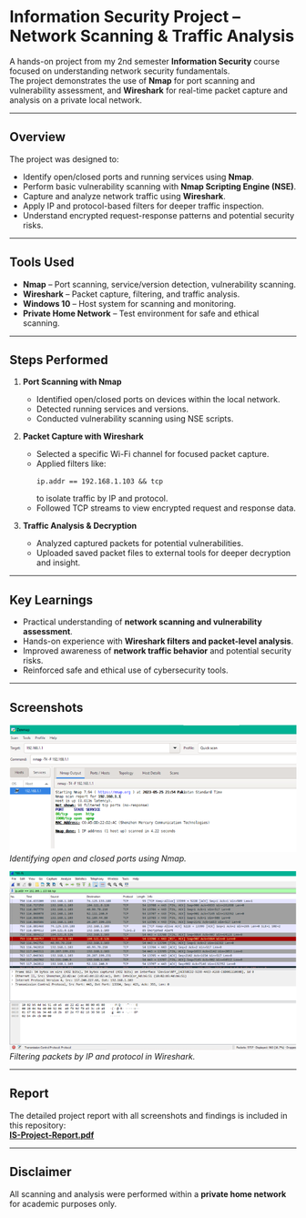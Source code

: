 # Information Security Project – Network Scanning & Traffic Analysis

A hands-on project from my 2nd semester **Information Security** course focused on understanding network security fundamentals.  
The project demonstrates the use of **Nmap** for port scanning and vulnerability assessment, and **Wireshark** for real-time packet capture and analysis on a private local network.

---

## Overview

The project was designed to:
- Identify open/closed ports and running services using **Nmap**.
- Perform basic vulnerability scanning with **Nmap Scripting Engine (NSE)**.
- Capture and analyze network traffic using **Wireshark**.
- Apply IP and protocol-based filters for deeper traffic inspection.
- Understand encrypted request-response patterns and potential security risks.

---

## Tools Used
- **Nmap** – Port scanning, service/version detection, vulnerability scanning.
- **Wireshark** – Packet capture, filtering, and traffic analysis.
- **Windows 10** – Host system for scanning and monitoring.
- **Private Home Network** – Test environment for safe and ethical scanning.

---

## Steps Performed

1. **Port Scanning with Nmap**  
   - Identified open/closed ports on devices within the local network.  
   - Detected running services and versions.  
   - Conducted vulnerability scanning using NSE scripts.

2. **Packet Capture with Wireshark**  
   - Selected a specific Wi-Fi channel for focused packet capture.
   - Applied filters like:
     ```wireshark
     ip.addr == 192.168.1.103 && tcp
     ```
     to isolate traffic by IP and protocol.
   - Followed TCP streams to view encrypted request and response data.

3. **Traffic Analysis & Decryption**  
   - Analyzed captured packets for potential vulnerabilities.
   - Uploaded saved packet files to external tools for deeper decryption and insight.

---

## Key Learnings
- Practical understanding of **network scanning and vulnerability assessment**.
- Hands-on experience with **Wireshark filters and packet-level analysis**.
- Improved awareness of **network traffic behavior** and potential security risks.
- Reinforced safe and ethical use of cybersecurity tools.

---

## Screenshots

![Nmap Port Scan](/assets/screenshots/nmap-scan.png)  
*Identifying open and closed ports using Nmap.*

![Wireshark Traffic Analysis](/assets/screenshots/wireshark-analysis.png)  
*Filtering packets by IP and protocol in Wireshark.*

---

## Report
The detailed project report with all screenshots and findings is included in this repository:  
**[IS-Project-Report.pdf](IS-Project-Report.pdf)**

---

## Disclaimer
All scanning and analysis were performed within a **private home network** for academic purposes only.